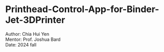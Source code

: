 # Printhead-Control-App-for-Binder-Jet-3DPrinter
Author: Chia Hui Yen  
Mentor: Prof. Joshua Bard    
Date: 2024 fall  
